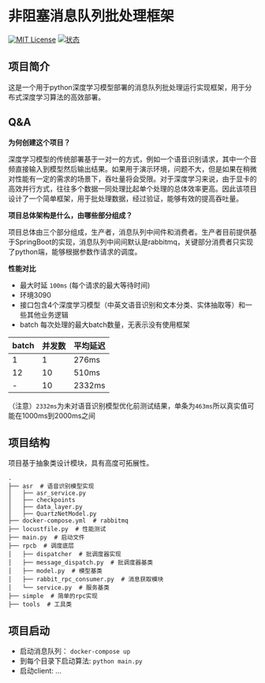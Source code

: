 # 非阻塞消息队列批处理框架
<p align="left">
    <a href="./LICENSE.txt"><img alt="MIT License" src="https://img.shields.io/github/license/kouyt5/rabbit-rpc-batch?style=plastic" /></a>
    <a href="https://www.repostatus.org/#active"><img alt="状态" src="https://www.repostatus.org/badges/latest/active.svg" /></a>
</p>

## 项目简介

这是一个用于python深度学习模型部署的消息队列批处理运行实现框架，用于分布式深度学习算法的高效部署。


## Q&A

**为何创建这个项目？**
    
>>
深度学习模型的传统部署基于一对一的方式，例如一个语音识别请求，其中一个音频直接输入到模型然后输出结果。如果用于演示环境，问题不大，但是如果在稍微对性能有一定的需求的场景下，吞吐量将会受限。对于深度学习来说，由于显卡的高效并行方式，往往多个数据一同处理比起单个处理的总体效率更高。因此该项目设计了一个简单框架，用于批处理数据，经过验证，能够有效的提高吞吐量。


**项目总体架构是什么，由哪些部分组成？**

>
项目总体由三个部分组成，生产者，消息队列中间件和消费者。生产者目前提供基于SpringBoot的实现，消息队列中间间默认是rabbitmq，关键部分消费者只实现了python端，能够根据参数作请求的调度。

**性能对比**

+ 最大时延 `100ms` (每个请求的最大等待时间)
+ 环境3090
+ 接口包含4个深度学习模型（中英文语音识别和文本分类、实体抽取等）和一些其他业务逻辑
+ batch 每次处理的最大batch数量，无表示没有使用框架


| batch | 并发数 | 平均延迟 |
|----|----|----|
|1|1|276ms|
|12|10|510ms|
|-|10|2332ms|



（注意）`2332ms`为未对语音识别模型优化前测试结果，单条为`463ms`所以真实值可能在1000ms到2000ms之间

## 项目结构
项目基于抽象类设计模块，具有高度可拓展性。
```
.
├── asr  # 语音识别模型实现
│   ├── asr_service.py
│   ├── checkpoints
│   ├── data_layer.py
│   ├── QuartzNetModel.py
├── docker-compose.yml  # rabbitmq
├── locustfile.py  # 性能测试
├── main.py  # 启动文件
├── rpcb  # 调度底层
│   ├── dispatcher  # 批调度器实现
│   ├── message_dispatch.py  # 批调度器基类
│   ├── model.py  # 模型基类
│   ├── rabbit_rpc_consumer.py  # 消息获取模块
│   └── service.py  # 服务基类
├── simple  # 简单的rpc实现
├── tools  # 工具类
```

## 项目启动

+ 启动消息队列： `docker-compose up`
+ 到每个目录下启动算法: `python main.py`
+ 启动client: ...
